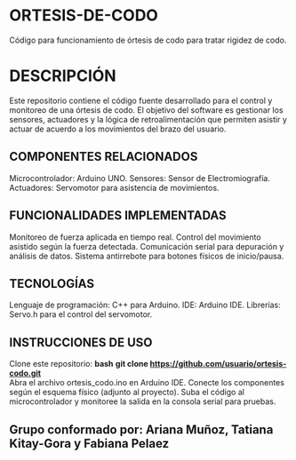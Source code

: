 # ORTESIS-DE-CODO
Código para funcionamiento de órtesis de codo para tratar rigidez de codo.
# DESCRIPCIÓN
Este repositorio contiene el código fuente desarrollado para el control y monitoreo de una órtesis de codo. El objetivo del software es gestionar los sensores, actuadores y la lógica de retroalimentación que permiten asistir y actuar de acuerdo a los movimientos del brazo del usuario.
## COMPONENTES RELACIONADOS
  Microcontrolador: Arduino UNO.
  Sensores: Sensor de Electromiografía.
  Actuadores: Servomotor para asistencia de movimientos.
## FUNCIONALIDADES IMPLEMENTADAS 
  Monitoreo de fuerza aplicada en tiempo real.
  Control del movimiento asistido según la fuerza detectada.
  Comunicación serial para depuración y análisis de datos.
  Sistema antirrebote para botones físicos de inicio/pausa.
## TECNOLOGÍAS
  Lenguaje de programación: C++ para Arduino.
  IDE: Arduino IDE.
  Librerías: Servo.h para el control del servomotor.
## INSTRUCCIONES DE USO
Clone este repositorio:
  **bash** 
  **git clone https://github.com/usuario/ortesis-codo.git**  
Abra el archivo ortesis_codo.ino en Arduino IDE.
Conecte los componentes según el esquema físico (adjunto al proyecto).
Suba el código al microcontrolador y monitoree la salida en la consola serial para pruebas.
## Grupo conformado por: Ariana Muñoz, Tatiana Kitay-Gora y Fabiana Pelaez
